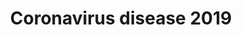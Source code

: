 ---
title: Coronavirus disease 2019
longTitle: 'Coronavirus disease 2019'
tags:
- gccommon
usedFor:
- "[[Coronavirus diseases]]"
---